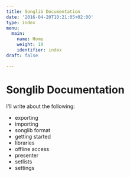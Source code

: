 ```yaml
---
title: Songlib Documentation
date: '2016-04-20T10:21:05+02:00'
type: index
menu:
  main:
    name: Home
    weight: 10
    identifier: index
draft: false

---
```

# Songlib Documentation

I'll write about the following:

- exporting
- importing
- songlib format
- getting started
- libraries
- offline access
- presenter
- setlists
- settings
